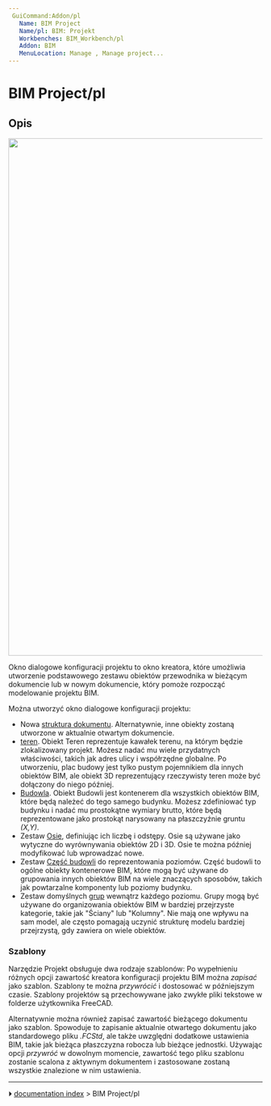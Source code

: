 ```yaml
---
 GuiCommand:Addon/pl
   Name: BIM Project
   Name/pl: BIM: Projekt
   Workbenches: BIM_Workbench/pl
   Addon: BIM
   MenuLocation: Manage , Manage project...
---
```


# BIM Project/pl



## Opis

<img alt="" src=images/BIM_project_screenshot.png  style="width:1024px;">

Okno dialogowe konfiguracji projektu to okno kreatora, które umożliwia utworzenie podstawowego zestawu obiektów przewodnika w bieżącym dokumencie lub w nowym dokumencie, który pomoże rozpocząć modelowanie projektu BIM.

Można utworzyć okno dialogowe konfiguracji projektu:

-   Nowa [struktura dokumentu](Document_structure/pl.md). Alternatywnie, inne obiekty zostaną utworzone w aktualnie otwartym dokumencie.
-   [teren](Arch_Site/pl.md). Obiekt Teren reprezentuje kawałek terenu, na którym będzie zlokalizowany projekt. Możesz nadać mu wiele przydatnych właściwości, takich jak adres ulicy i współrzędne globalne. Po utworzeniu, plac budowy jest tylko pustym pojemnikiem dla innych obiektów BIM, ale obiekt 3D reprezentujący rzeczywisty teren może być dołączony do niego później.
-   [Budowla](Arch_Building/pl.md). Obiekt Budowli jest kontenerem dla wszystkich obiektów BIM, które będą należeć do tego samego budynku. Możesz zdefiniować typ budynku i nadać mu prostokątne wymiary brutto, które będą reprezentowane jako prostokąt narysowany na płaszczyźnie gruntu *(X,Y)*.
-   Zestaw [Osie](Arch_Axis/pl.md), definiując ich liczbę i odstępy. Osie są używane jako wytyczne do wyrównywania obiektów 2D i 3D. Osie te można później modyfikować lub wprowadzać nowe.
-   Zestaw [Część budowli](Arch_BuildingPart/pl.md) do reprezentowania poziomów. Część budowli to ogólne obiekty kontenerowe BIM, które mogą być używane do grupowania innych obiektów BIM na wiele znaczących sposobów, takich jak powtarzalne komponenty lub poziomy budynku.
-   Zestaw domyślnych [grup](Std_Group/pl.md) wewnątrz każdego poziomu. Grupy mogą być używane do organizowania obiektów BIM w bardziej przejrzyste kategorie, takie jak \"Ściany\" lub \"Kolumny\". Nie mają one wpływu na sam model, ale często pomagają uczynić strukturę modelu bardziej przejrzystą, gdy zawiera on wiele obiektów.



### Szablony

Narzędzie Projekt obsługuje dwa rodzaje szablonów: Po wypełnieniu różnych opcji zawartość kreatora konfiguracji projektu BIM można *zapisać* jako szablon. Szablony te można *przywrócić* i dostosować w późniejszym czasie. Szablony projektów są przechowywane jako zwykłe pliki tekstowe w folderze użytkownika FreeCAD.

Alternatywnie można również zapisać zawartość bieżącego dokumentu jako szablon. Spowoduje to zapisanie aktualnie otwartego dokumentu jako standardowego pliku *.FCStd*, ale także uwzględni dodatkowe ustawienia BIM, takie jak bieżąca płaszczyzna robocza lub bieżące jednostki. Używając opcji *przywróć* w dowolnym momencie, zawartość tego pliku szablonu zostanie scalona z aktywnym dokumentem i zastosowane zostaną wszystkie znalezione w nim ustawienia.



---
⏵ [documentation index](../README.md) > BIM Project/pl
